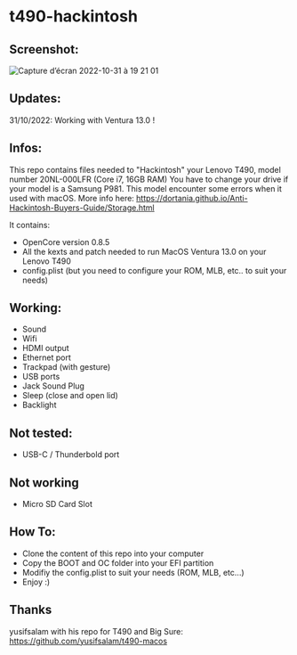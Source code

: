 # t490-hackintosh

## Screenshot:
![Capture d’écran 2022-10-31 à 19 21 01](https://user-images.githubusercontent.com/86233/199081421-07b3ed98-4b7d-444c-8da8-aaf7bccb7a10.png)


## Updates:
31/10/2022: Working with Ventura 13.0 !

## Infos:
This repo contains files needed to "Hackintosh" your Lenovo T490, model number 20NL-000LFR (Core i7, 16GB RAM)
You have to change your drive if your model is a Samsung P981. This model encounter some errors when it used with macOS.
More info here: https://dortania.github.io/Anti-Hackintosh-Buyers-Guide/Storage.html

It contains:
- OpenCore version 0.8.5
- All the kexts and patch needed to run MacOS Ventura 13.0 on your Lenovo T490
- config.plist (but you need to configure your ROM, MLB, etc.. to suit your needs)

## Working:
- Sound
- Wifi
- HDMI output
- Ethernet port
- Trackpad (with gesture)
- USB ports
- Jack Sound Plug
- Sleep (close and open lid)
- Backlight

## Not tested:
- USB-C / Thunderbold port

## Not working
- Micro SD Card Slot

## How To:
- Clone the content of this repo into your computer
- Copy the BOOT and OC folder into your EFI partition
- Modifiy the config.plist to suit your needs (ROM, MLB, etc...)
- Enjoy :)

## Thanks
yusifsalam with his repo for T490 and Big Sure:
https://github.com/yusifsalam/t490-macos

